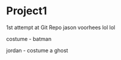 # Project1
1st attempt at Git Repo
jason voorhees lol lol

costume - batman

jordan - costume a ghost 
